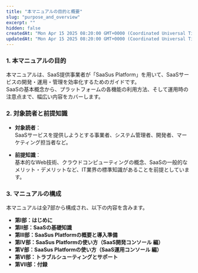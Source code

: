 ```yaml
---
title: "本マニュアルの目的と概要"
slug: "purpose_and_overview"
excerpt: ""
hidden: false
createdAt: "Mon Apr 15 2025 08:20:00 GMT+0000 (Coordinated Universal Time)"
updatedAt: "Mon Apr 15 2025 08:20:00 GMT+0000 (Coordinated Universal Time)"
---
```


### 1. 本マニュアルの目的

本マニュアルは、SaaS提供事業者が「SaaSus Platform」を用いて、SaaSサービスの開発・運用・管理を効率化するためのガイドです。  
SaaSの基本概念から、プラットフォームの各機能の利用方法、そして運用時の注意点まで、幅広い内容をカバーします。

### 2. 対象読者と前提知識

- **対象読者**：  
  SaaSサービスを提供しようとする事業者、システム管理者、開発者、マーケティング担当者など。

- **前提知識**：  
  基本的なWeb技術、クラウドコンピューティングの概念、SaaSの一般的なメリット・デメリットなど、IT業界の標準知識があることを前提としています。

### 3. マニュアルの構成

本マニュアルは全7部から構成され、以下の内容を含みます。

- **第I部：はじめに**  
- **第II部：SaaSの基礎知識**  
- **第III部：SaaSus Platformの概要と導入準備**  
- **第IV部：SaaSus Platformの使い方（SaaS開発コンソール 編）**  
- **第V部：SaaSus Platformの使い方（SaaS運用コンソール 編）**  
- **第VI部：トラブルシューティングとサポート** 
- **第VII部：付録**